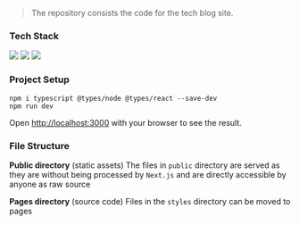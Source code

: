 > The repository consists the code for the tech blog site.

### Tech Stack

![](https://img.shields.io/badge/Framework-Next.js-informational?style=flat&logo=data:image/svg%2bxml;base64,<BASE64_DATA>)
![](https://img.shields.io/badge/Code-TypeScript-informational?style=flat&logo=<LOGO_NAME>&logoColor=white&color=2bbc8a)
![](https://img.shields.io/badge/Shell-Zsh-informational?style=flat&logo=<LOGO_NAME>&logoColor=white&color=5a4fcf)


<!-- > This is a [Next.js](https://nextjs.org/) project bootstrapped with [`create-next-app`](https://github.com/vercel/next.js/tree/canary/packages/create-next-app). -->

### Project Setup
<!-- 
```
node -v
npm -v
npx create-next-app hello-next --use-npm
```
convert all `.js` files to `.tsx` files

then create a `tfconfig.json` file  -->

```
npm i typescript @types/node @types/react --save-dev
npm run dev
```

Open [http://localhost:3000](http://localhost:3000) with your browser to see the result.


### File Structure

**Public directory** (static assets) The files in `public` directory are served as they are without being processed by `Next.js` and are directly accessible by anyone as raw source

**Pages directory** (source code) Files in the `styles` directory can be moved to pages 

<!-- ## Learn More

To learn more about Next.js, take a look at the following resources:

- [Next.js Documentation](https://nextjs.org/docs) - learn about Next.js features and API.
- [Learn Next.js](https://nextjs.org/learn) - an interactive Next.js tutorial.

You can check out [the Next.js GitHub repository](https://github.com/vercel/next.js/) - your feedback and contributions are welcome!

## Deploy on Vercel

The easiest way to deploy your Next.js app is to use the [Vercel Platform](https://vercel.com/import?utm_medium=default-template&filter=next.js&utm_source=create-next-app&utm_campaign=create-next-app-readme) from the creators of Next.js.

Check out our [Next.js deployment documentation](https://nextjs.org/docs/deployment) for more details. -->
